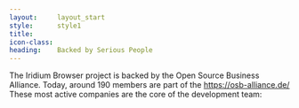 ```yaml
---
layout:		layout_start
style:		style1
title:		
icon-class: 
heading:	Backed by Serious People
---
```


The Iridium Browser project is backed by the Open Source Business Alliance. Today, around 190 members are part of the https://osb-alliance.de/     
These most active companies are the core of the development team: